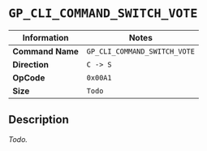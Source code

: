 # `GP_CLI_COMMAND_SWITCH_VOTE`

| Information               | Notes |
|---                        |---    |
| **Command Name**          | `GP_CLI_COMMAND_SWITCH_VOTE` |
| **Direction**             | `C -> S` |
| **OpCode**                | `0x00A1` |
| **Size**                  | `Todo` |

## Description

_Todo._
